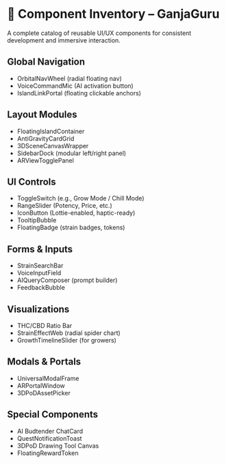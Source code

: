# 🧩 Component Inventory – GanjaGuru

A complete catalog of reusable UI/UX components for consistent development and immersive interaction.

## Global Navigation
- OrbitalNavWheel (radial floating nav)
- VoiceCommandMic (AI activation button)
- IslandLinkPortal (floating clickable anchors)

## Layout Modules
- FloatingIslandContainer
- AntiGravityCardGrid
- 3DSceneCanvasWrapper
- SidebarDock (modular left/right panel)
- ARViewTogglePanel

## UI Controls
- ToggleSwitch (e.g., Grow Mode / Chill Mode)
- RangeSlider (Potency, Price, etc.)
- IconButton (Lottie-enabled, haptic-ready)
- TooltipBubble
- FloatingBadge (strain badges, tokens)

## Forms & Inputs
- StrainSearchBar
- VoiceInputField
- AIQueryComposer (prompt builder)
- FeedbackBubble

## Visualizations
- THC/CBD Ratio Bar
- StrainEffectWeb (radial spider chart)
- GrowthTimelineSlider (for growers)

## Modals & Portals
- UniversalModalFrame
- ARPortalWindow
- 3DPoDAssetPicker

## Special Components
- AI Budtender ChatCard
- QuestNotificationToast
- 3DPoD Drawing Tool Canvas
- FloatingRewardToken